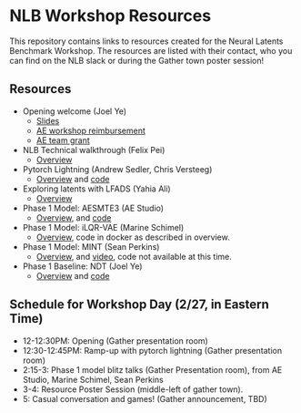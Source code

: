 # NLB Workshop Resources

This repository contains links to resources created for the Neural Latents Benchmark Workshop.
The resources are listed with their contact, who you can find on the NLB slack or during the Gather town poster session!

## Resources
- Opening welcome (Joel Ye)
  - [Slides](https://docs.google.com/presentation/d/1lQ9EwHJ7DAFw49nUAtYj3c2gf-gwalXiD1agKUC4SzA/edit?usp=sharing)
  - [AE workshop reimbursement](https://docs.google.com/forms/d/e/1FAIpQLSdEPy5izEzPvPxOEKOp01mpm8xsdtHG3jnbtXlafFTiqVCmdA/viewform)
  - [AE team grant](https://docs.google.com/forms/d/e/1FAIpQLScDi7aKF_2G5HcWVFmQC9ImmNhtNnyCN0C-AKNMBNj9Xo_jZw/viewform)
- NLB Technical walkthrough (Felix Pei)
  - [Overview](https://github.com/neurallatents/nlb_workshop/blob/main/nlb_technical/nlb_technical_walkthrough.ipynb)
- Pytorch Lightning (Andrew Sedler, Chris Versteeg)
  - [Overview](https://github.com/neurallatents/nlb_workshop_resources/blob/main/pytorch_lightning.pdf) and [code](https://github.com/arsedler9/nlb-lightning)
- Exploring latents with LFADS (Yahia Ali)
  - [Overview](https://github.com/snel-repo/lfads-tutorial/blob/main/lfads_tutorial.ipynb)
- Phase 1 Model: AESMTE3 (AE Studio)
  - [Overview](https://github.com/neurallatents/nlb_workshop_resources/blob/main/ae_nlb.pdf), and [code](https://github.com/agencyenterprise/ae-nlb-2021)
- Phase 1 Model: iLQR-VAE (Marine Schimel)
  - [Overview](https://github.com/neurallatents/nlb_workshop_resources/blob/main/ilqr_vae_demo.md), code in docker as described in overview.
- Phase 1 Model: MINT (Sean Perkins)
  - [Overview](https://github.com/neurallatents/nlb_workshop_resources/blob/main/MINT.pdf), and [video](https://www.youtube.com/watch?v=zJhTOjtBciU), code not available at this time.
- Phase 1 Baseline: NDT (Joel Ye)
  - [Overview](https://docs.google.com/presentation/d/1YVyJVMUMNWx-yJ00Pe7H71Ie2Qwjd7vxMBiVg5W-BoE/edit?usp=sharing) and [code](https://github.com/snel-repo/neural-data-transformers)

## Schedule for Workshop Day (2/27, in Eastern Time)
- 12-12:30PM: Opening (Gather presentation room)
- 12:30-12:45PM: Ramp-up with pytorch lightning (Gather presentation room)
- 2:15-3: Phase 1 model blitz talks (Gather Presentation room), from AE Studio, Marine Schimel, Sean Perkins
- 3-4: Resource Poster Session (middle-left of gather town).
- 5: Casual conversation and games! (Gather announcement, TBD)

